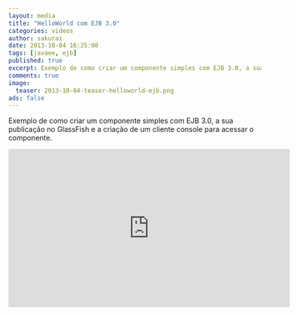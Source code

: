```yaml
---
layout: media
title: "HelloWorld com EJB 3.0"
categories: videos
author: sakurai
date: 2013-10-04 16:25:00
tags: [javaee, ejb]
published: true
excerpt: Exemplo de como criar um componente simples com EJB 3.0, a sua publicação no GlassFish e a criação de um cliente console para acessar o componente.
comments: true
image:
  teaser: 2013-10-04-teaser-helloworld-ejb.png
ads: false
---
```


Exemplo de como criar um componente simples com EJB 3.0, a sua publicação no GlassFish e a criação de um cliente console para acessar o componente.

<iframe width="560" height="315" src="https://www.youtube.com/embed/KC3fpJzc8L4?list=PLSbRNf-AJDe8VrHH8aby93M4PMoH0LhSm" frameborder="0" allowfullscreen></iframe>
